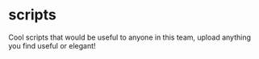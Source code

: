 # scripts
Cool scripts that would be useful to anyone in this team, upload anything you find useful or elegant!
